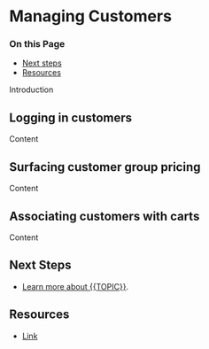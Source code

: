 # Managing Customers

<div class="otp" id="no-index">

### On this Page	
- [Next steps](#next-steps)
- [Resources](#resources)

</div>

Introduction

## Logging in customers

Content

## Surfacing customer group pricing

Content

## Associating customers with carts

Content

## Next Steps
* [Learn more about {{TOPIC}}]().

## Resources
* [Link]() 